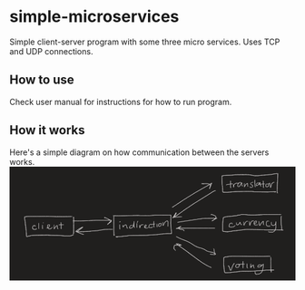 # simple-microservices
Simple client-server program with some three micro services. Uses TCP and UDP connections.

## How to use
Check user manual for instructions for how to run program.

## How it works

Here's a simple diagram on how communication between the servers works.<br>
![root_example](media/server_comms.png)

